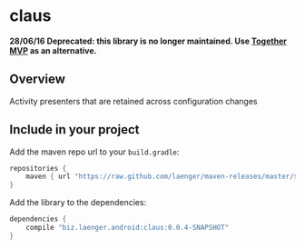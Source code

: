 # claus

**28/06/16 Deprecated: this library is no longer maintained. Use [Together MVP](https://github.com/laenger/together-mvp) as an alternative.**

## Overview

Activity presenters that are retained across configuration changes

## Include in your project

Add the maven repo url to your `build.gradle`:

```groovy
repositories {
    maven { url "https://raw.github.com/laenger/maven-releases/master/snapshots" }
}
```

Add the library to the dependencies:

```groovy
dependencies {
    compile "biz.laenger.android:claus:0.0.4-SNAPSHOT"
}
```
